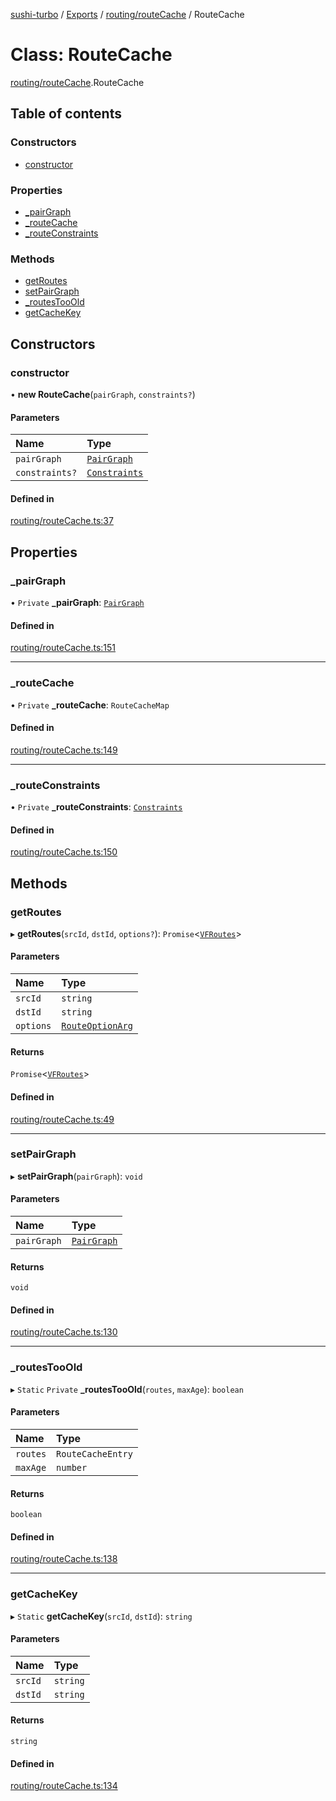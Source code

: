 [sushi-turbo](../README.md) / [Exports](../modules.md) / [routing/routeCache](../modules/routing_routeCache.md) / RouteCache

# Class: RouteCache

[routing/routeCache](../modules/routing_routeCache.md).RouteCache

## Table of contents

### Constructors

- [constructor](routing_routeCache.RouteCache.md#constructor)

### Properties

- [\_pairGraph](routing_routeCache.RouteCache.md#_pairgraph)
- [\_routeCache](routing_routeCache.RouteCache.md#_routecache)
- [\_routeConstraints](routing_routeCache.RouteCache.md#_routeconstraints)

### Methods

- [getRoutes](routing_routeCache.RouteCache.md#getroutes)
- [setPairGraph](routing_routeCache.RouteCache.md#setpairgraph)
- [\_routesTooOld](routing_routeCache.RouteCache.md#_routestooold)
- [getCacheKey](routing_routeCache.RouteCache.md#getcachekey)

## Constructors

### constructor

• **new RouteCache**(`pairGraph`, `constraints?`)

#### Parameters

| Name | Type |
| :------ | :------ |
| `pairGraph` | [`PairGraph`](../interfaces/utils_types.PairGraph.md) |
| `constraints?` | [`Constraints`](../interfaces/utils_types.Constraints.md) |

#### Defined in

[routing/routeCache.ts:37](https://github.com/manifoldfinance/briarpatch/blob/45b8f98/src/routing/routeCache.ts#L37)

## Properties

### \_pairGraph

• `Private` **\_pairGraph**: [`PairGraph`](../interfaces/utils_types.PairGraph.md)

#### Defined in

[routing/routeCache.ts:151](https://github.com/manifoldfinance/briarpatch/blob/45b8f98/src/routing/routeCache.ts#L151)

___

### \_routeCache

• `Private` **\_routeCache**: `RouteCacheMap`

#### Defined in

[routing/routeCache.ts:149](https://github.com/manifoldfinance/briarpatch/blob/45b8f98/src/routing/routeCache.ts#L149)

___

### \_routeConstraints

• `Private` **\_routeConstraints**: [`Constraints`](../interfaces/utils_types.Constraints.md)

#### Defined in

[routing/routeCache.ts:150](https://github.com/manifoldfinance/briarpatch/blob/45b8f98/src/routing/routeCache.ts#L150)

## Methods

### getRoutes

▸ **getRoutes**(`srcId`, `dstId`, `options?`): `Promise`<[`VFRoutes`](../modules/utils_types.md#vfroutes)\>

#### Parameters

| Name | Type |
| :------ | :------ |
| `srcId` | `string` |
| `dstId` | `string` |
| `options` | [`RouteOptionArg`](../interfaces/routing_routeCache.RouteOptionArg.md) |

#### Returns

`Promise`<[`VFRoutes`](../modules/utils_types.md#vfroutes)\>

#### Defined in

[routing/routeCache.ts:49](https://github.com/manifoldfinance/briarpatch/blob/45b8f98/src/routing/routeCache.ts#L49)

___

### setPairGraph

▸ **setPairGraph**(`pairGraph`): `void`

#### Parameters

| Name | Type |
| :------ | :------ |
| `pairGraph` | [`PairGraph`](../interfaces/utils_types.PairGraph.md) |

#### Returns

`void`

#### Defined in

[routing/routeCache.ts:130](https://github.com/manifoldfinance/briarpatch/blob/45b8f98/src/routing/routeCache.ts#L130)

___

### \_routesTooOld

▸ `Static` `Private` **_routesTooOld**(`routes`, `maxAge`): `boolean`

#### Parameters

| Name | Type |
| :------ | :------ |
| `routes` | `RouteCacheEntry` |
| `maxAge` | `number` |

#### Returns

`boolean`

#### Defined in

[routing/routeCache.ts:138](https://github.com/manifoldfinance/briarpatch/blob/45b8f98/src/routing/routeCache.ts#L138)

___

### getCacheKey

▸ `Static` **getCacheKey**(`srcId`, `dstId`): `string`

#### Parameters

| Name | Type |
| :------ | :------ |
| `srcId` | `string` |
| `dstId` | `string` |

#### Returns

`string`

#### Defined in

[routing/routeCache.ts:134](https://github.com/manifoldfinance/briarpatch/blob/45b8f98/src/routing/routeCache.ts#L134)
